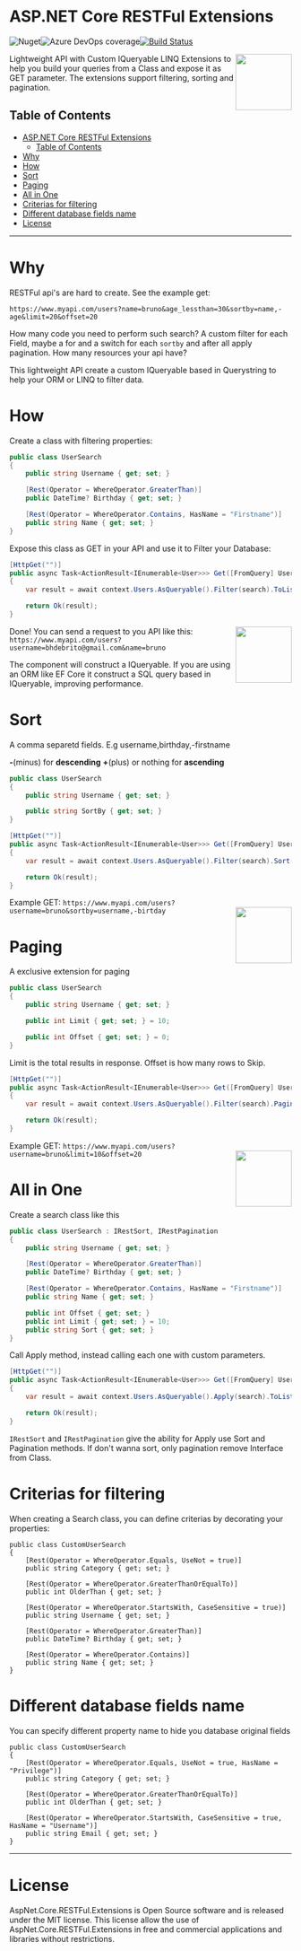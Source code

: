 
# ASP.NET Core RESTFul Extensions
![Nuget](https://img.shields.io/nuget/v/JpProject.AspNetCore.PasswordHasher.Argon2)![Azure DevOps coverage](https://img.shields.io/azure-devops/coverage/brunohbrito/PasswordHasher/9)[![Build Status](https://dev.azure.com/brunohbrito/PasswordHasher/_apis/build/status/brunohbrito.JPProject.AspNetCore.PasswordHasher?branchName=master)](https://dev.azure.com/brunohbrito/PasswordHasher/_build/latest?definitionId=392&branchName=master)

<img align="right" width="100px" src="https://jpproject.blob.core.windows.net/images/restful-icon-github.png" />
Lightweight API with Custom IQueryable LINQ Extensions to help you build your queries from a Class and expose it as GET parameter. The extensions support filtering, sorting and pagination.


## Table of Contents ##

- [ASP.NET Core RESTFul Extensions](#aspnet-core-restful-extensions)
  - [Table of Contents](#table-of-contents)
- [Why](#why)
- [How](#how)
- [Sort](#sort)
- [Paging](#paging)
- [All in One](#all-in-one)
- [Criterias for filtering](#criterias-for-filtering)
- [Different database fields name](#different-database-fields-name)
- [License](#license)

------------------

# Why

RESTFul api's are hard to create. See the example get:

`https://www.myapi.com/users?name=bruno&age_lessthan=30&sortby=name,-age&limit=20&offset=20`

How many code you need to perform such search? A custom filter for each Field, maybe a for and a switch for each `sortby` and after all apply pagination.
How many resources your api have? 

This lightweight API create a custom IQueryable based in Querystring to help your ORM or LINQ to filter data.

# How #

Create a class with filtering properties:

``` c#
public class UserSearch
{
    public string Username { get; set; }

    [Rest(Operator = WhereOperator.GreaterThan)]
    public DateTime? Birthday { get; set; }

    [Rest(Operator = WhereOperator.Contains, HasName = "Firstname")]
    public string Name { get; set; }
}
```

Expose this class as GET in your API and use it to Filter your Database:

``` c#
[HttpGet("")]
public async Task<ActionResult<IEnumerable<User>>> Get([FromQuery] UserSearch search)
{
    var result = await context.Users.AsQueryable().Filter(search).ToListAsync();

    return Ok(result);
}
```

Done! 
<img align="right" width="100px" src="https://jpproject.blob.core.windows.net/images/restful-icon.png" />
You can send a request to you API like this: `https://www.myapi.com/users?username=bhdebrito@gmail.com&name=bruno`


The component will construct a IQueryable. If you are using an ORM like EF Core it construct a SQL query based in IQueryable, improving performance.

# Sort

A comma separetd fields. E.g username,birthday,-firstname

**-**(minus) for **descending** **+**(plus) or nothing for **ascending**

``` c#
public class UserSearch
{
    public string Username { get; set; }

    public string SortBy { get; set; }
}
```


``` c#
[HttpGet("")]
public async Task<ActionResult<IEnumerable<User>>> Get([FromQuery] UserSearch search)
{
    var result = await context.Users.AsQueryable().Filter(search).Sort(search.SortBy).ToListAsync();

    return Ok(result);
}
```
Example GET: `https://www.myapi.com/users?username=bruno&sortby=username,-birtday`
<img align="right" width="100px" src="https://jpproject.blob.core.windows.net/images/restful-icon-2.png" />

# Paging

A exclusive extension for paging


``` c#
public class UserSearch
{
    public string Username { get; set; }

    public int Limit { get; set; } = 10;

    public int Offset { get; set; } = 0;
}
```

Limit is the total results in response. Offset is how many rows to Skip.

``` c#
[HttpGet("")]
public async Task<ActionResult<IEnumerable<User>>> Get([FromQuery] UserSearch search)
{
    var result = await context.Users.AsQueryable().Filter(search).Paging(search.Limit, search.Offset).ToListAsync();

    return Ok(result);
}
```

Example GET: `https://www.myapi.com/users?username=bruno&limit=10&offset=20`
<img align="right" width="100px" src="https://jpproject.blob.core.windows.net/images/all-in-one.png" />

# All in One


Create a search class like this

``` c#
public class UserSearch : IRestSort, IRestPagination
{
    public string Username { get; set; }

    [Rest(Operator = WhereOperator.GreaterThan)]
    public DateTime? Birthday { get; set; }

    [Rest(Operator = WhereOperator.Contains, HasName = "Firstname")]
    public string Name { get; set; }

    public int Offset { get; set; }
    public int Limit { get; set; } = 10;
    public string Sort { get; set; }
}
```
Call Apply method, instead calling each one with custom parameters.

``` c#
[HttpGet("")]
public async Task<ActionResult<IEnumerable<User>>> Get([FromQuery] UserSearch search)
{
    var result = await context.Users.AsQueryable().Apply(search).ToListAsync();

    return Ok(result);
}
```

`IRestSort` and `IRestPagination` give the ability for Apply use Sort and Pagination methods. If don't wanna sort, only pagination remove Interface from Class.

# Criterias for filtering

When creating a Search class, you can define criterias by decorating your properties:

```
public class CustomUserSearch
{
    [Rest(Operator = WhereOperator.Equals, UseNot = true)]
    public string Category { get; set; }

    [Rest(Operator = WhereOperator.GreaterThanOrEqualTo)]
    public int OlderThan { get; set; }

    [Rest(Operator = WhereOperator.StartsWith, CaseSensitive = true)]
    public string Username { get; set; }

    [Rest(Operator = WhereOperator.GreaterThan)]
    public DateTime? Birthday { get; set; }

    [Rest(Operator = WhereOperator.Contains)]
    public string Name { get; set; }
}
```

# Different database fields name

You can specify different property name to hide you database original fields

```
public class CustomUserSearch
{
    [Rest(Operator = WhereOperator.Equals, UseNot = true, HasName = "Privilege")]
    public string Category { get; set; }

    [Rest(Operator = WhereOperator.GreaterThanOrEqualTo)]
    public int OlderThan { get; set; }

    [Rest(Operator = WhereOperator.StartsWith, CaseSensitive = true, HasName = "Username")]
    public string Email { get; set; }
}
```


---------------

# License

AspNet.Core.RESTFul.Extensions is Open Source software and is released under the MIT license. This license allow the use of AspNet.Core.RESTFul.Extensions in free and commercial applications and libraries without restrictions.

